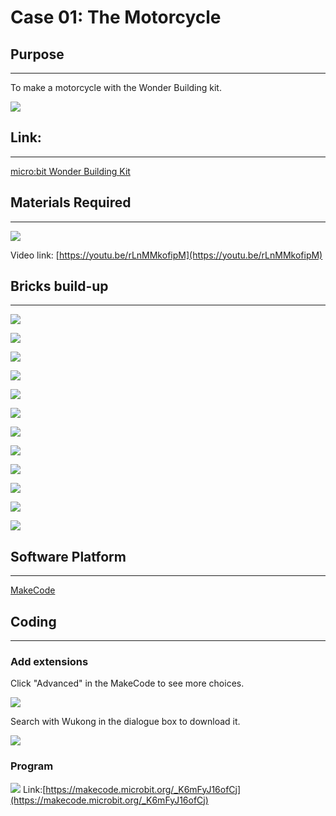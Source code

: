 # Case 01: The Motorcycle

## Purpose
---
To make a motorcycle with the Wonder Building kit. 
 
![](./images/case-01-01.png)

## Link: 
---
[micro:bit Wonder Building Kit](https://www.elecfreaks.com/micro-bit-wonder-building-kit-without-micro-bit-board.html)

## Materials Required
---
![](./images/case-01-02.png) 

Video link:
[https://youtu.be/rLnMMkofipM](https://youtu.be/rLnMMkofipM)



## Bricks build-up
---


![](./images/step-case-01-01.png)

![](./images/step-case-01-02.png)

![](./images/step-case-01-03.png)

![](./images/step-case-01-04.png)

![](./images/step-case-01-05.png)

![](./images/step-case-01-06.png)

![](./images/step-case-01-07.png)

![](./images/step-case-01-08.png)

![](./images/step-case-01-09.png)

![](./images/step-case-01-10.png)

![](./images/step-case-01-11.png)

![](./images/step-case-01-12.png)





## Software Platform
---
[MakeCode](https://makecode.microbit.org/)

## Coding
---
### Add extensions
Click "Advanced" in the MakeCode to see more choices.
 
![](./images/case-01-03.png)

Search with Wukong in the dialogue box to download it. 

![](./images/case-01-04.png)
 

### Program
 
![](./images/case-01-05.png)
Link:[https://makecode.microbit.org/_K6mFyJ16ofCj](https://makecode.microbit.org/_K6mFyJ16ofCj)

